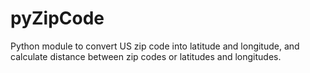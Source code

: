 # pyZipCode
Python module to convert US zip code into latitude and longitude, and calculate distance between zip codes or latitudes and longitudes.
